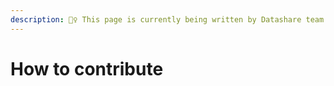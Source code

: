 ```yaml
---
description: 👷‍♀️ This page is currently being written by Datashare team.
---
```


# How to contribute


